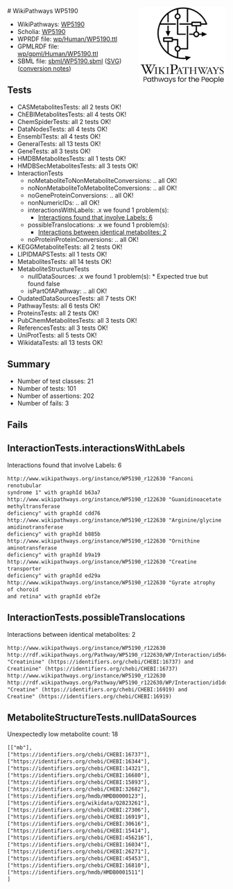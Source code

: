 <img style="float: right; width: 200px" src="../logo.png" />
# WikiPathways WP5190

* WikiPathways: [WP5190](https://identifiers.org/wikipathways:WP5190)
* Scholia: [WP5190](https://scholia.toolforge.org/wikipathways/WP5190)
* WPRDF file: [wp/Human/WP5190.ttl](../wp/Human/WP5190.ttl)
* GPMLRDF file: [wp/gpml/Human/WP5190.ttl](../wp/gpml/Human/WP5190.ttl)
* SBML file: [sbml/WP5190.sbml](../sbml/WP5190.sbml) ([SVG](../sbml/WP5190.svg)) ([conversion notes](../sbml/WP5190.txt))

## Tests
* CASMetabolitesTests: all 2 tests OK!
* ChEBIMetabolitesTests: all 4 tests OK!
* ChemSpiderTests: all 2 tests OK!
* DataNodesTests: all 4 tests OK!
* EnsemblTests: all 4 tests OK!
* GeneralTests: all 13 tests OK!
* GeneTests: all 3 tests OK!
* HMDBMetabolitesTests: all 1 tests OK!
* HMDBSecMetabolitesTests: all 3 tests OK!
* InteractionTests
    * noMetaboliteToNonMetaboliteConversions: .. all OK!
    * noNonMetaboliteToMetaboliteConversions: .. all OK!
    * noGeneProteinConversions: .. all OK!
    * nonNumericIDs: .. all OK!
    * interactionsWithLabels: .x we found 1 problem(s):
        * [Interactions found that involve Labels: 6](#630d267d)
    * possibleTranslocations: .x we found 1 problem(s):
        * [Interactions between identical metabolites: 2](#d59038c5)
    * noProteinProteinConversions: .. all OK!
* KEGGMetaboliteTests: all 2 tests OK!
* LIPIDMAPSTests: all 1 tests OK!
* MetabolitesTests: all 14 tests OK!
* MetaboliteStructureTests
    * nullDataSources: .x we found 1 problem(s):
            * Expected true but found false
    * isPartOfAPathway: .. all OK!
* OudatedDataSourcesTests: all 7 tests OK!
* PathwayTests: all 6 tests OK!
* ProteinsTests: all 2 tests OK!
* PubChemMetabolitesTests: all 3 tests OK!
* ReferencesTests: all 3 tests OK!
* UniProtTests: all 5 tests OK!
* WikidataTests: all 13 tests OK!


## Summary

* Number of test classes: 21
* Number of tests: 101
* Number of assertions: 202
* Number of fails: 3

## Fails

<a name="630d267d" />

## InteractionTests.interactionsWithLabels

Interactions found that involve Labels: 6
```
http://www.wikipathways.org/instance/WP5190_r122630 "Fanconi 
renotubular 
syndrome 1" with graphId b63a7
http://www.wikipathways.org/instance/WP5190_r122630 "Guanidinoacetate 
methyltransferase 
deficiency" with graphId cdd76
http://www.wikipathways.org/instance/WP5190_r122630 "Arginine/glycine
amidinotransferase
deficiency" with graphId b885b
http://www.wikipathways.org/instance/WP5190_r122630 "Ornithine 
aminotransferase 
deficiency" with graphId b9a19
http://www.wikipathways.org/instance/WP5190_r122630 "Creatine
transporter
deficiency" with graphId ed29a
http://www.wikipathways.org/instance/WP5190_r122630 "Gyrate atrophy 
of choroid 
and retina" with graphId ebf2e
```

<a name="d59038c5" />

## InteractionTests.possibleTranslocations

Interactions between identical metabolites: 2
```
http://www.wikipathways.org/instance/WP5190_r122630 http://rdf.wikipathways.org/Pathway/WP5190_r122630/WP/Interaction/id56c64cc3 "Creatinine" (https://identifiers.org/chebi/CHEBI:16737) and 
Creatinine" (https://identifiers.org/chebi/CHEBI:16737)
http://www.wikipathways.org/instance/WP5190_r122630 http://rdf.wikipathways.org/Pathway/WP5190_r122630/WP/Interaction/id1dd22822 "Creatine" (https://identifiers.org/chebi/CHEBI:16919) and 
Creatine" (https://identifiers.org/chebi/CHEBI:16919)
```

<a name="91904191" />

## MetaboliteStructureTests.nullDataSources

Unexpectedly low metabolite count: 18
```
[["mb"],
["https://identifiers.org/chebi/CHEBI:16737"],
["https://identifiers.org/chebi/CHEBI:16344"],
["https://identifiers.org/chebi/CHEBI:14321"],
["https://identifiers.org/chebi/CHEBI:16680"],
["https://identifiers.org/chebi/CHEBI:15893"],
["https://identifiers.org/chebi/CHEBI:32682"],
["https://identifiers.org/hmdb/HMDB0000123"],
["https://identifiers.org/wikidata/Q2823261"],
["https://identifiers.org/chebi/CHEBI:27306"],
["https://identifiers.org/chebi/CHEBI:16919"],
["https://identifiers.org/chebi/CHEBI:30616"],
["https://identifiers.org/chebi/CHEBI:15414"],
["https://identifiers.org/chebi/CHEBI:456216"],
["https://identifiers.org/chebi/CHEBI:16034"],
["https://identifiers.org/chebi/CHEBI:26271"],
["https://identifiers.org/chebi/CHEBI:45453"],
["https://identifiers.org/chebi/CHEBI:16810"],
["https://identifiers.org/hmdb/HMDB0001511"]
]
```

